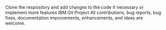 Clone the respository and add changes to the code if necessary or implement more features
IBM Git Project
All contributions, bug reports, bug fixes, documentation improvements, enhancements, and ideas are welcome.
